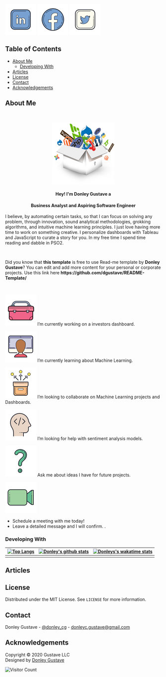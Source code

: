 <!--
**dgustave/dgustave** is a ✨ _special_ ✨ repository because its `README.md` (this file) appears on your GitHub profile.

Here are some ideas to get you started:

- 🔭 I’m currently working on ...
- 🌱 I’m currently learning ...
- 👯 I’m looking to collaborate on ...
- 🤔 I’m looking for help with ...
- 💬 Ask me about ...
- 📫 How to reach me: ...
- 😄 Pronouns: ...
- ⚡ Fun fact: ...
-->

<!--
*** Thanks for checking out this README Template. If you have a suggestion that would
*** make this better, please fork the repo and create a pull request or simply open
*** an issue with the tag "enhancement".
*** Thanks again! Now go create something AMAZING! :D
***
***
***
*** To avoid retyping too much info. Do a search and replace for the following:
*** github_username, repo_name, twitter_handle, email
-->




<!-- PROJECT SHIELDS -->
<!--
*** I'm using markdown "reference style" links for readability.
*** Reference links are enclosed in brackets [ ] instead of parentheses ( ).
*** See the bottom of this document for the declaration of the reference variables
*** for contributors-url, forks-url, etc. This is an optional, concise syntax you may use.
*** https://www.markdownguide.org/basic-syntax/#reference-style-links
-->
[![LinkedIn][linkedin-shield]][linkedin-url]
[![Facebook][facebook-shield]][facebook-url]
[![Twitter][twitter-shield]][twitter-url]

<!-- TABLE OF CONTENTS -->
## Table of Contents
* [About Me](#about-me)
  * [Developing With](#developing-with)
* [Articles](#articles)
* [License](#license)
* [Contact](#contact)
* [Acknowledgements](#acknowledgements)


<!-- ABOUT ME -->
## About Me

  <br />
  <p align="center">
  <a href="https://github.com/dgustave/dgustave">
    <img src="images/box.png" alt="Logo" width="200" height="200">
    <!-- <img src="images/marvinm.png" alt="Logo" width="120" height="120"> -->
  </a>

  <h4 align="center">Hey! I'm Donley Gustave a</h4>
   <h4 align="center"><strong>Business Analyst</strong> and Aspiring Software Engineer</h4>
   

  <p align="center">
    <p>  I believe, by automating certain tasks, so that I can focus on solving any problem, through innovation, sound analytical methodologies, grokking algorithms, and intuitive machine learning principles. I just love having more time to work on something creative. I  personalize dashboards with Tableau and JavaScript to curate a story for you. In my free time I spend time reading and dabble in PSO2. 
    </p>
    <br />
      <p>Did you know that <strong>this template</strong> is free to use Read-me template by <strong>Donley Gustave</strong>? You can edit and add more content  for your personal or corporate projects. Use this link here <strong>https://github.com/dgustave/README-Template/</strong></p>
    <br />
  
  <!-- <p align="center">
  <a href="https://github.com/github_username/repo_name">
    <img src="icons/live-demo.png" alt="Logo" width="80" height="80">
  </a>
   <h4 align="center">Portfolio</h4> -->

<!-- MARKDOWN LINKS & ICONS -->
<!-- https://www.markdownguide.org/basic-syntax/#reference-style-links -->
[license-shield]: icons/certified.png 
[license-url]: https://github.com/dgustave/README-Template/blob/master/LICENSE.txt>
[linkedin-url]: https://www.linkedin.com/in/donleygustave/
[linkedin-shield]: icons/linkedin.png
[twitter-url]: https://twitter.com/donley_cg
[twitter-shield]: icons/twitter.png
[facebook-url]: https://www.facebook.com/dgustave
[facebook-shield]: icons/facebook.png
[zoom-url]: https://calendly.com/donleyc-gustave/meeting
[zoom-shield]:  icons/zoom.png

<!-- MARKDOWN LINKS & IMAGES -->
[project-screenshot]: images/screenshot.png




<!-- [![Product Name Screen Shot][project-screenshot]](https://example.com) -->
![work-shield](icons/work.png) I’m currently working on a investors dashboard. 

![learn-shield](icons/learn.png) I’m currently learning about Machine Learning.

![lookingto-shield](icons/lookto.png) I’m looking to collaborate on Machine Learning projects and Dashboards. 

![lookingfor-shield](icons/lookfor.png) I’m looking for help with sentiment analysis models. 

![ask-shield](icons/ask.png) Ask me about ideas I have for future projects. 

[![Zoom][zoom-shield]][zoom-url] 
* Schedule a meeting with me today!
* Leave a detailed message and I will confirm. .


### Developing With

  | [![Top Langs](https://github-readme-stats.vercel.app/api/top-langs/?username=dgustave)](https://github.com/dgustave/github-readme-stats)         | [![Donley's github stats](https://github-readme-stats.vercel.app/api?username=dgustave)](https://github.com/dgustave/github-readme-stats)     |   [![Donleys's wakatime stats](https://github-readme-stats.vercel.app/api/wakatime?username=dgustave)](https://github.com/dgustave/github-readme-stats)
  | ---------------------------------------- | ---------------------------------------- | --------------------------------------| 
  |                                          |                                          |                                       |
        

## Articles

<!-- - ["Art of Readme - Learn the art of writing quality READMEs."](https://github.com/noffle/art-of-readme#readme) - *Stephen Whitmore*
- ["How To Write A Great README"](https://thoughtbot.com/blog/how-to-write-a-great-readme) - *Caleb Thompson (thoughtbot)*
- ["Readme Driven Development"](http://tom.preston-werner.com/2010/08/23/readme-driven-development.html) - *Tom Preston-Werner*
- ["Top ten reasons why I won’t use your open source project"](https://changelog.com/posts/top-ten-reasons-why-i-wont-use-your-open-source-project) - *Adam Stacoviak*
- ["What I learned from an old GitHub project that won 3,000 Stars in a Week"](https://www.freecodecamp.org/news/what-i-learned-from-an-old-github-project-that-won-3-000-stars-in-a-week-628349a5ee14/) - *KyuWoo Choi* -->


<!-- LICENSE -->
## License
Distributed under the MIT License. See `LICENSE` for more information.


<!-- CONTACT -->
## Contact
Donley Gustave - [@donley_cg](https://twitter.com/donley_cg) - donleyc.gustave@gmail.com

<!-- ACKNOWLEDGEMENTS -->
## Acknowledgements


<!-- Footer -->
<footer id="footer">
<p class="copyright">Copyright &copy; 2020 Gustave LLC
<br>Designed by <a rel="nofollow" href="https://www.facebook.com/dgustave">Donley Gustave</a></p>
</footer>

![Visitor Count](https://profile-counter.glitch.me/dgustave/count.svg)
